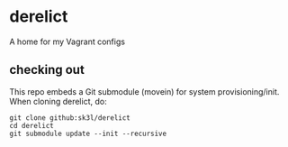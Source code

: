# derelict

A home for my Vagrant configs

## checking out
This repo embeds a Git submodule (movein) for system provisioning/init. When cloning derelict, do:

```
git clone github:sk3l/derelict
cd derelict
git submodule update --init --recursive
```
